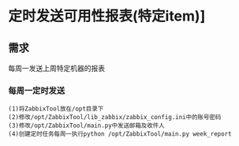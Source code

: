 # 定时发送可用性报表(特定item)]  

## 需求

每周一发送上周特定机器的报表

### 每周一定时发送
```
(1)将ZabbixTool放在/opt目录下
(2)修改/opt/ZabbixTool/lib_zabbix/zabbix_config.ini中的账号密码
(3)修改/opt/ZabbixTool/main.py中发送邮箱及收件人
(4)创建定时任务每周一执行python /opt/ZabbixTool/main.py week_report

```
